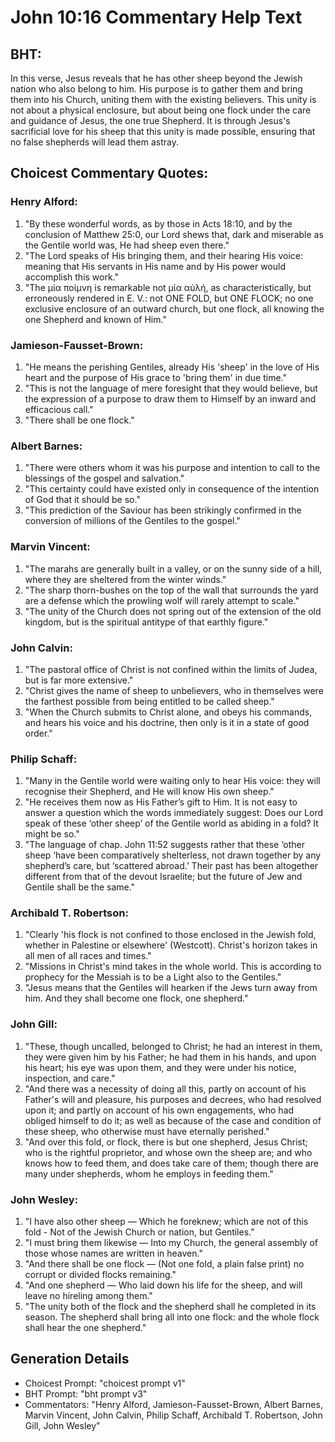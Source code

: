 # John 10:16 Commentary Help Text

## BHT:
In this verse, Jesus reveals that he has other sheep beyond the Jewish nation who also belong to him. His purpose is to gather them and bring them into his Church, uniting them with the existing believers. This unity is not about a physical enclosure, but about being one flock under the care and guidance of Jesus, the one true Shepherd. It is through Jesus's sacrificial love for his sheep that this unity is made possible, ensuring that no false shepherds will lead them astray.

## Choicest Commentary Quotes:
### Henry Alford:
1. "By these wonderful words, as by those in Acts 18:10, and by the conclusion of Matthew 25:0, our Lord shews that, dark and miserable as the Gentile world was, He had sheep even there."
2. "The Lord speaks of His bringing them, and their hearing His voice: meaning that His servants in His name and by His power would accomplish this work."
3. "The μία ποίμνη is remarkable not μία αὐλή, as characteristically, but erroneously rendered in E. V.: not ONE FOLD, but ONE FLOCK; no one exclusive enclosure of an outward church, but one flock, all knowing the one Shepherd and known of Him."

### Jamieson-Fausset-Brown:
1. "He means the perishing Gentiles, already His 'sheep' in the love of His heart and the purpose of His grace to 'bring them' in due time."
2. "This is not the language of mere foresight that they would believe, but the expression of a purpose to draw them to Himself by an inward and efficacious call."
3. "There shall be one flock."

### Albert Barnes:
1. "There were others whom it was his purpose and intention to call to the blessings of the gospel and salvation."
2. "This certainty could have existed only in consequence of the intention of God that it should be so."
3. "This prediction of the Saviour has been strikingly confirmed in the conversion of millions of the Gentiles to the gospel."

### Marvin Vincent:
1. "The marahs are generally built in a valley, or on the sunny side of a hill, where they are sheltered from the winter winds."
2. "The sharp thorn-bushes on the top of the wall that surrounds the yard are a defense which the prowling wolf will rarely attempt to scale."
3. "The unity of the Church does not spring out of the extension of the old kingdom, but is the spiritual antitype of that earthly figure."

### John Calvin:
1. "The pastoral office of Christ is not confined within the limits of Judea, but is far more extensive."
2. "Christ gives the name of sheep to unbelievers, who in themselves were the farthest possible from being entitled to be called sheep."
3. "When the Church submits to Christ alone, and obeys his commands, and hears his voice and his doctrine, then only is it in a state of good order."

### Philip Schaff:
1. "Many in the Gentile world were waiting only to hear His voice: they will recognise their Shepherd, and He will know His own sheep." 
2. "He receives them now as His Father’s gift to Him. It is not easy to answer a question which the words immediately suggest: Does our Lord speak of these ‘other sheep’ of the Gentile world as abiding in a fold? It might be so." 
3. "The language of chap. John 11:52 suggests rather that these ‘other sheep ‘have been comparatively shelterless, not drawn together by any shepherd’s care, but ‘scattered abroad.’ Their past has been altogether different from that of the devout Israelite; but the future of Jew and Gentile shall be the same."

### Archibald T. Robertson:
1. "Clearly 'his flock is not confined to those enclosed in the Jewish fold, whether in Palestine or elsewhere' (Westcott). Christ's horizon takes in all men of all races and times."
2. "Missions in Christ's mind takes in the whole world. This is according to prophecy for the Messiah is to be a Light also to the Gentiles."
3. "Jesus means that the Gentiles will hearken if the Jews turn away from him. And they shall become one flock, one shepherd."

### John Gill:
1. "These, though uncalled, belonged to Christ; he had an interest in them, they were given him by his Father; he had them in his hands, and upon his heart; his eye was upon them, and they were under his notice, inspection, and care."
2. "And there was a necessity of doing all this, partly on account of his Father's will and pleasure, his purposes and decrees, who had resolved upon it; and partly on account of his own engagements, who had obliged himself to do it; as well as because of the case and condition of these sheep, who otherwise must have eternally perished."
3. "And over this fold, or flock, there is but one shepherd, Jesus Christ; who is the rightful proprietor, and whose own the sheep are; and who knows how to feed them, and does take care of them; though there are many under shepherds, whom he employs in feeding them."

### John Wesley:
1. "I have also other sheep — Which he foreknew; which are not of this fold - Not of the Jewish Church or nation, but Gentiles."
2. "I must bring them likewise — Into my Church, the general assembly of those whose names are written in heaven."
3. "And there shall be one flock — (Not one fold, a plain false print) no corrupt or divided flocks remaining."
4. "And one shepherd — Who laid down his life for the sheep, and will leave no hireling among them."
5. "The unity both of the flock and the shepherd shall he completed in its season. The shepherd shall bring all into one flock: and the whole flock shall hear the one shepherd."


## Generation Details
- Choicest Prompt: "choicest prompt v1"
- BHT Prompt: "bht prompt v3"
- Commentators: "Henry Alford, Jamieson-Fausset-Brown, Albert Barnes, Marvin Vincent, John Calvin, Philip Schaff, Archibald T. Robertson, John Gill, John Wesley"

